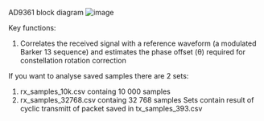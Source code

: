 AD9361 block diagram
![image](https://github.com/user-attachments/assets/aa3e2089-f667-406d-b144-5c89a048f7e0)

Key functions:
1. Correlates the received signal with a reference waveform (a modulated Barker 13 sequence) and estimates the phase offset (θ) required for constellation rotation correction


If you want to analyse saved samples there are 2 sets:
1. rx_samples_10k.csv containg 10 000 samples
1. rx_samples_32768.csv containg 32 768 samples
Sets contain result of cyclic transmitt of packet saved in tx_samples_393.csv
